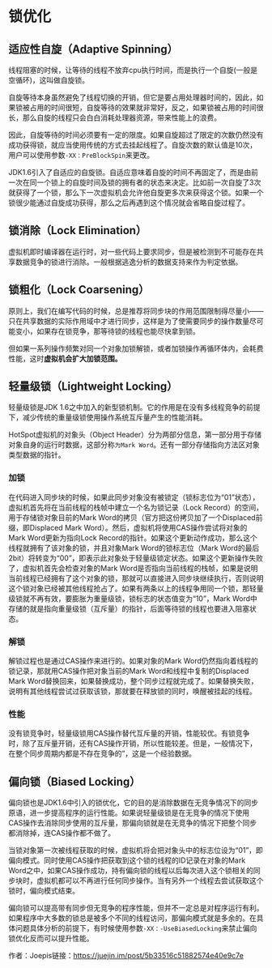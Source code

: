 # 锁优化

## 适应性自旋（Adaptive Spinning）

线程阻塞的时候，让等待的线程不放弃cpu执行时间，而是执行一个自旋(一般是空循环)，这叫做自旋锁。

自旋等待本身虽然避免了线程切换的开销，但它是要占用处理器时间的，因此，如果锁被占用的时间很短，自旋等待的效果就非常好，反之，如果锁被占用的时间很长，那么自旋的线程只会白白消耗处理器资源，带来性能上的浪费。

因此，自旋等待的时间必须要有一定的限度。如果自旋超过了限定的次数仍然没有成功获得锁，就应当使用传统的方式去挂起线程了。自旋次数的默认值是10次，用户可以使用参数`-XX：PreBlockSpin`来更改。

JDK1.6引入了自适应的自旋锁。自适应意味着自旋的时间不再固定了，而是由前一次在同一个锁上的自旋时间及锁的拥有者的状态来决定。比如前一次自旋了3次就获得了一个锁，那么下一次虚拟机会允许他自旋更多次来获得这个锁。如果一个锁很少能通过自旋成功获得，那么之后再遇到这个情况就会省略自旋过程了。

## 锁消除（Lock Elimination）

虚拟机即时编译器在运行时，对一些代码上要求同步，但是被检测到不可能存在共享数据竞争的锁进行消除。一般根据逃逸分析的数据支持来作为判定依据。

## 锁粗化（Lock Coarsening）

原则上，我们在编写代码的时候，总是推荐将同步块的作用范围限制得尽量小——只在共享数据的实际作用域中才进行同步，这样是为了使需要同步的操作数量尽可能变小，如果存在锁竞争，那等待锁的线程也能尽快拿到锁。

但如果一系列操作频繁对同一个对象加锁解锁，或者加锁操作再循环体内，会耗费性能，这时**虚拟机会扩大加锁范围。**

## 轻量级锁（Lightweight Locking）

轻量级锁是JDK 1.6之中加入的新型锁机制。它的作用是在没有多线程竞争的前提下，减少传统的重量级锁使用操作系统互斥量产生的性能消耗。

HotSpot虚拟机的对象头（Object Header）分为两部分信息，第一部分用于存储对象自身的运行时数据，这部分称`为Mark Word`。还有一部分存储指向方法区对象类型数据的指针。

### 加锁

在代码进入同步块的时候，如果此同步对象没有被锁定（锁标志位为“01”状态），虚拟机首先将在当前线程的栈帧中建立一个名为锁记录（Lock  Record）的空间，用于存储锁对象目前的Mark Word的拷贝（官方把这份拷贝加了一个Displaced前缀，即Displaced Mark Word）。然后，虚拟机将使用CAS操作尝试将对象的Mark Word更新为指向Lock Record的指针。如果这个更新动作成功，那么这个线程就拥有了该对象的锁，并且对象Mark Word的锁标志位（Mark Word的最后2bit）将转变为“00”，即表示此对象处于轻量级锁定状态。如果这个更新操作失败了，虚拟机首先会检查对象的Mark Word是否指向当前线程的栈帧，如果是说明当前线程已经拥有了这个对象的锁，那就可以直接进入同步块继续执行，否则说明这个锁对象已经被其他线程抢占了。如果有两条以上的线程争用同一个锁，那轻量级锁就不再有效，要膨胀为重量级锁，锁标志的状态值变为“10”，Mark Word中存储的就是指向重量级锁（互斥量）的指针，后面等待锁的线程也要进入阻塞状态。

### 解锁

解锁过程也是通过CAS操作来进行的。如果对象的Mark Word仍然指向着线程的锁记录，那就用CAS操作把对象当前的Mark Word和线程中复制的Displaced Mark Word替换回来，如果替换成功，整个同步过程就完成了。如果替换失败，说明有其他线程尝试过获取该锁，那就要在释放锁的同时，唤醒被挂起的线程。

### 性能

没有锁竞争时，轻量级锁用CAS操作替代互斥量的开销，性能较优。有锁竞争时，除了互斥量开销，还有CAS操作开销，所以性能较差。但是，一般情况下，在整个同步周期内都是不存在竞争的”，这是一个经验数据。

## 偏向锁（Biased Locking）

偏向锁也是JDK1.6中引入的锁优化，它的目的是消除数据在无竞争情况下的同步原语，进一步提高程序的运行性能。如果说轻量级锁是在无竞争的情况下使用CAS操作去消除同步使用的互斥量，那偏向锁就是在无竞争的情况下把整个同步都消除掉，连CAS操作都不做了。

当锁对象第一次被线程获取的时候，虚拟机将会把对象头中的标志位设为“01”，即偏向模式。同时使用CAS操作把获取到这个锁的线程的ID记录在对象的Mark Word之中，如果CAS操作成功，持有偏向锁的线程以后每次进入这个锁相关的同步块时，虚拟机都可以不再进行任何同步操作。当有另外一个线程去尝试获取这个锁时，偏向模式结束。

偏向锁可以提高带有同步但无竞争的程序性能，但并不一定总是对程序运行有利。如果程序中大多数的锁总是被多个不同的线程访问，那偏向模式就是多余的。在具体问题具体分析的前提下，有时候使用参数`-XX：-UseBiasedLocking`来禁止偏向锁优化反而可以提升性能。


作者：Joepis链接：https://juejin.im/post/5b33516c51882574e40e9c7e

